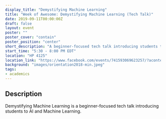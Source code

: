 ```yaml
---
display_title: "Demystifying Machine Learning"
title: "Week of Awesome: Demystifying Machine Learning (Tech Talk)"
date: 2019-09-11T00:00:00Z
draft: false
layout: event
poster: ""
poster_cover: "contain"
poster_position: "center"
short_description: "A beginner-focused tech talk introducing students to AI and Machine Learning."
start_time: "5:30 - 8:00 PM EDT"
location: "HP 4125"
location_link: "https://www.facebook.com/events/741593069623257/?acontext=%7B%22event_action_history%22%3A[%7B%22surface%22%3A%22page%22%7D]%7D"
background: "images/orientation2018-min.jpeg"
tags:
- academics
---
```


## Description

Demystifying Machine Learning is a beginner-focused tech talk introducing students to AI and Machine Learning.